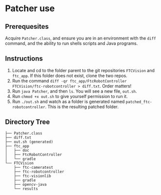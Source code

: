 # Patcher use
## Prerequesites
Acquire `Patcher.class`, and ensure you are in an environment with the `diff` command, and the ability to run shells scripts and Java programs.

## Instructions
1. Locate and cd to the folder parent to the git repositories `FTCVision` and `ftc_app`. If this folder does not exist, clone the two repos.
2. Run the command `diff -qr ftc_app/FtcRobotController FTCVision/ftc-robotcontroller > diff.txt`. Order matters!
3. Run `java Patcher`, and then `ls`. You will see a new file, `out.sh`.
4. Run `chmod +x out.sh` to give yourself permission to run it.
5. Run `./out.sh` and watch as a folder is generated named `patched_ftc-robotcontroller`. This is the resulting patched folder.

## Directory Tree
```
├── Patcher.class
├── diff.txt
├── out.sh (generated)
├── ftc_app
│   ├── doc
│   ├── FtcRobotController
│   └── gradle
└── FTCVision
    ├── ftc-cameratest
    ├── ftc-robotcontroller
    ├── ftc-visionlib
    ├── gradle
    ├── opencv-java
    └── results
```
